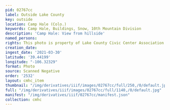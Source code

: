 ```yaml
---
pid: 02767cc
label: Outside Lake County
key: outside
location: Camp Hale (Colo.)
keywords: Camp Hale, Buildings, Snow, 10th Mountain Division
description: 'Camp Hale: View from hillside'
named_persons: 
rights: This photo is property of Lake County Civic Center Association.
creation_date: 
ingest_date: '2021-03-30'
latitude: '39.44199'
longitude: "-106.32329"
format: Photo
source: Scanned Negative
order: '2532'
layout: cmhc_item
thumbnail: "/img/derivatives/iiif/images/02767cc/full/250,/0/default.jpg"
full: "/img/derivatives/iiif/images/02767cc/full/1140,/0/default.jpg"
manifest: "/img/derivatives/iiif/02767cc/manifest.json"
collection: cmhc
---
```

